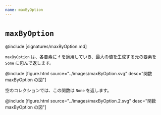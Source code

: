 ```yaml
---
name: maxByOption
---
```


# `maxByOption`

@include [signatures/maxByOption.md]

`maxByOption` は、各要素に `f` を適用していき、最大の値を生成する元の要素を `Some` に包んで返します。

@include [figure.html source="../images/maxByOption.svg" desc="関数 maxByOption の図"]

空のコレクションでは、この関数は `None` を返します。

@include [figure.html source="../images/maxByOption.2.svg" desc="関数 maxByOption の図"]
